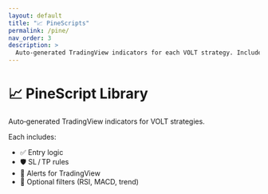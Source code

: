 ```yaml
---
layout: default
title: "📈 PineScripts"
permalink: /pine/
nav_order: 3
description: >
  Auto‑generated TradingView indicators for each VOLT strategy. Includes entries, exits, SL/TP logic, and alert conditions.
---
```


# 📈 PineScript Library

Auto‑generated TradingView indicators for VOLT strategies.

Each includes:

- ✅ Entry logic  
- 🛡️ SL / TP rules  
- 🎯 Alerts for TradingView  
- 📐 Optional filters (RSI, MACD, trend)
